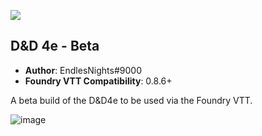 ![](https://img.shields.io/badge/Foundry-v0.8.6-informational)

## D&D 4e - Beta
* **Author**: EndlesNights#9000
* **Foundry VTT Compatibility**: 0.8.6+

A beta build of the D&D4e to be used via the Foundry VTT.

![image](https://user-images.githubusercontent.com/58280840/122214010-991a4d80-ce77-11eb-8b55-98f537e93ebf.png)